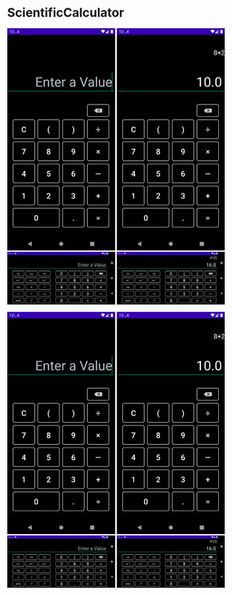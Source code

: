 # ScientificCalculator

<img src='./1.png' width="250" />
<img src='./2.png' width="250" />
<img src='./3.png' width="250" />
<img src='./4.png' width="250" />

<p float="left">
    <img src='./1.png' width="250" />
    <img src='./2.png' width="250" />
    <img src='./3.png' width="250" />
    <img src='./4.png' width="250" />
</p>